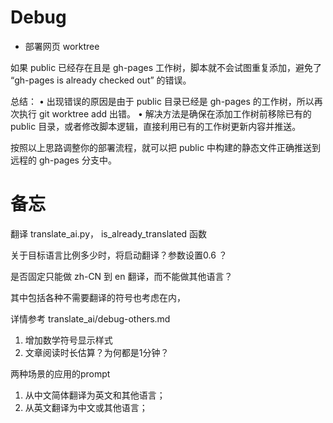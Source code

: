 # Debug


- 部署网页 worktree

如果 public 已经存在且是 gh-pages 工作树，脚本就不会试图重复添加，避免了 “gh-pages is already checked out” 的错误。

总结： • 出现错误的原因是由于 public 目录已经是 gh-pages 的工作树，所以再次执行 git worktree add 出错。
• 解决方法是确保在添加工作树前移除已有的 public 目录，或者修改脚本逻辑，直接利用已有的工作树更新内容并推送。

按照以上思路调整你的部署流程，就可以把 public 中构建的静态文件正确推送到远程的 gh-pages 分支中。



# 备忘

翻译 translate_ai.py， is_already_translated 函数

关于目标语言比例多少时，将启动翻译？参数设置0.6 ？

是否固定只能做 zh-CN 到 en 翻译，而不能做其他语言？

其中包括各种不需要翻译的符号也考虑在内，

详情参考 translate_ai/debug-others.md 

1. 增加数学符号显示样式
2. 文章阅读时长估算？为何都是1分钟？

两种场景的应用的prompt
1. 从中文简体翻译为英文和其他语言；
2. 从英文翻译为中文或其他语言；


